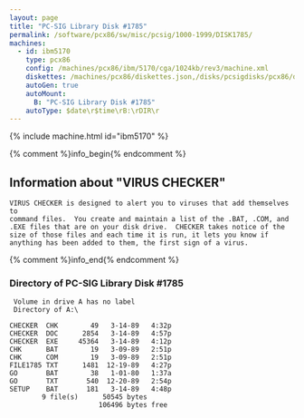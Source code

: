 ```yaml
---
layout: page
title: "PC-SIG Library Disk #1785"
permalink: /software/pcx86/sw/misc/pcsig/1000-1999/DISK1785/
machines:
  - id: ibm5170
    type: pcx86
    config: /machines/pcx86/ibm/5170/cga/1024kb/rev3/machine.xml
    diskettes: /machines/pcx86/diskettes.json,/disks/pcsigdisks/pcx86/diskettes.json
    autoGen: true
    autoMount:
      B: "PC-SIG Library Disk #1785"
    autoType: $date\r$time\rB:\rDIR\r
---
```


{% include machine.html id="ibm5170" %}

{% comment %}info_begin{% endcomment %}

## Information about "VIRUS CHECKER"

    VIRUS CHECKER is designed to alert you to viruses that add themselves to
    command files.  You create and maintain a list of the .BAT, .COM, and
    .EXE files that are on your disk drive.  CHECKER takes notice of the
    size of those files and each time it is run, it lets you know if
    anything has been added to them, the first sign of a virus.
{% comment %}info_end{% endcomment %}


### Directory of PC-SIG Library Disk #1785

     Volume in drive A has no label
     Directory of A:\

    CHECKER  CHK        49   3-14-89   4:32p
    CHECKER  DOC      2854   3-14-89   4:57p
    CHECKER  EXE     45364   3-14-89   4:12p
    CHK      BAT        19   3-09-89   2:51p
    CHK      COM        19   3-09-89   2:51p
    FILE1785 TXT      1481  12-19-89   4:27p
    GO       BAT        38   1-01-80   1:37a
    GO       TXT       540  12-20-89   2:54p
    SETUP    BAT       181   3-14-89   4:48p
            9 file(s)      50545 bytes
                          106496 bytes free
